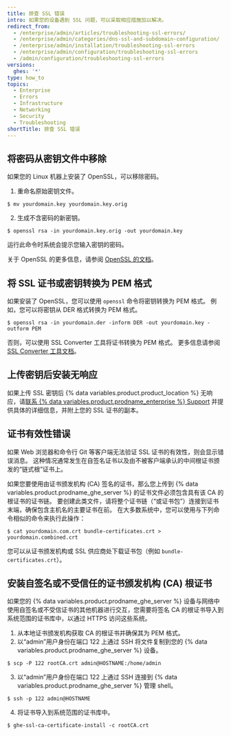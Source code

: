 ```yaml
---
title: 排查 SSL 错误
intro: 如果您的设备遇到 SSL 问题，可以采取相应措施加以解决。
redirect_from:
  - /enterprise/admin/articles/troubleshooting-ssl-errors/
  - /enterprise/admin/categories/dns-ssl-and-subdomain-configuration/
  - /enterprise/admin/installation/troubleshooting-ssl-errors
  - /enterprise/admin/configuration/troubleshooting-ssl-errors
  - /admin/configuration/troubleshooting-ssl-errors
versions:
  ghes: '*'
type: how_to
topics:
  - Enterprise
  - Errors
  - Infrastructure
  - Networking
  - Security
  - Troubleshooting
shortTitle: 排查 SSL 错误
---
```


## 将密码从密钥文件中移除

如果您的 Linux 机器上安装了 OpenSSL，可以移除密码。

1. 重命名原始密钥文件。
  ```shell
  $ mv yourdomain.key yourdomain.key.orig
  ```
2. 生成不含密码的新密钥。
  ```shell
  $ openssl rsa -in yourdomain.key.orig -out yourdomain.key
  ```

运行此命令时系统会提示您输入密钥的密码。

关于 OpenSSL 的更多信息，请参阅 [OpenSSL 的文档](https://www.openssl.org/docs/)。

## 将 SSL 证书或密钥转换为 PEM 格式

如果安装了 OpenSSL，您可以使用 `openssl` 命令将密钥转换为 PEM 格式。 例如，您可以将密钥从 DER 格式转换为 PEM 格式。

```shell
$ openssl rsa -in yourdomain.der -inform DER -out yourdomain.key -outform PEM
```

否则，可以使用 SSL Converter 工具将证书转换为 PEM 格式。 更多信息请参阅 [SSL Converter 工具文档](https://www.sslshopper.com/ssl-converter.html)。

## 上传密钥后安装无响应

如果上传 SSL 密钥后 {% data variables.product.product_location %} 无响应，请[联系 {% data variables.product.prodname_enterprise %} Support](https://enterprise.github.com/support) 并提供具体的详细信息，并附上您的 SSL 证书的副本。

## 证书有效性错误

如果 Web 浏览器和命令行 Git 等客户端无法验证 SSL 证书的有效性，则会显示错误消息。 这种情况通常发生在自签名证书以及由不被客户端承认的中间根证书颁发的“链式根”证书上。

如果您要使用由证书颁发机构 (CA) 签名的证书，那么您上传到 {% data variables.product.prodname_ghe_server %} 的证书文件必须包含具有该 CA 的根证书的证书链。 要创建此类文件，请将整个证书链（“或证书包”）连接到证书末端，确保包含主机名的主要证书在前。 在大多数系统中，您可以使用与下列命令相似的命令来执行此操作：

```shell
$ cat yourdomain.com.crt bundle-certificates.crt > yourdomain.combined.crt
```

您可以从证书颁发机构或 SSL 供应商处下载证书包（例如 `bundle-certificates.crt`）。

## 安装自签名或不受信任的证书颁发机构 (CA) 根证书

如果您的 {% data variables.product.prodname_ghe_server %} 设备与网络中使用自签名或不受信证书的其他机器进行交互，您需要将签名 CA 的根证书导入到系统范围的证书库中，以通过 HTTPS 访问这些系统。

1. 从本地证书颁发机构获取 CA 的根证书并确保其为 PEM 格式。
2. 以“admin”用户身份在端口 122 上通过 SSH 将文件复制到您的 {% data variables.product.prodname_ghe_server %} 设备。
  ```shell
  $ scp -P 122 rootCA.crt admin@HOSTNAME:/home/admin
  ```
3. 以“admin”用户身份在端口 122 上通过 SSH 连接到 {% data variables.product.prodname_ghe_server %} 管理 shell。
  ```shell
  $ ssh -p 122 admin@HOSTNAME
  ```
4. 将证书导入到系统范围的证书库中。
  ```shell
  $ ghe-ssl-ca-certificate-install -c rootCA.crt
  ```
